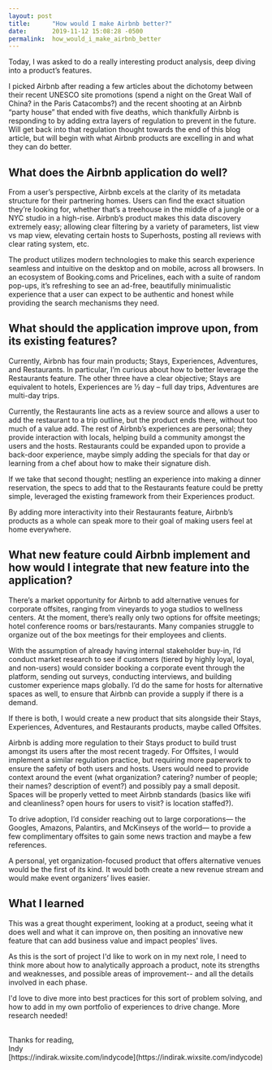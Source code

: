 ```yaml
---
layout: post
title:      "How would I make Airbnb better?"
date:       2019-11-12 15:08:28 -0500
permalink:  how_would_i_make_airbnb_better
---
```



Today, I was asked to do a really interesting product analysis, deep diving into a product’s features. 

I picked Airbnb after reading a few articles about the dichotomy between their recent UNESCO site promotions (spend a night on the Great Wall of China? in the Paris Catacombs?) and the recent shooting at an Airbnb “party house” that ended with five deaths, which thankfully Airbnb is responding to by adding extra layers of regulation to prevent in the future. Will get back into that regulation thought towards the end of this blog article, but will begin with what Airbnb products are excelling in and what they can do better. 


## What does the Airbnb application do well? 

From a user’s perspective, Airbnb excels at the clarity of its metadata structure for their partnering homes. Users can find the exact situation they’re looking for, whether that’s a treehouse in the middle of a jungle or a NYC studio in a high-rise. Airbnb’s product makes this data discovery extremely easy; allowing clear filtering by a variety of parameters, list view vs map view, elevating certain hosts to Superhosts, posting all reviews with clear rating system, etc. 

The product utilizes modern technologies to make this search experience seamless and intuitive on the desktop and on mobile, across all browsers. In an ecosystem of Booking.coms and Pricelines, each with a suite of random pop-ups, it’s refreshing to see an ad-free, beautifully minimualistic experience that a user can expect to be authentic and honest while providing the search mechanisms they need. 


## What should the application improve upon, from its existing features? 

Currently, Airbnb has four main products; Stays, Experiences, Adventures, and Restaurants. In particular, I’m curious about how to better leverage the Restaurants feature. The other three have a clear objective; Stays are equivalent to hotels, Experiences are ½ day – full day trips, Adventures are multi-day trips. 

Currently, the Restaurants line acts as a review source and allows a user to add the restaurant to a trip outline, but the product ends there, without too much of a value add. The rest of Airbnb’s experiences are personal; they provide interaction with locals, helping build a community amongst the users and the hosts. Restaurants could be expanded upon to provide a back-door experience, maybe simply adding the specials for that day or learning from a chef about how to make their signature dish. 

If we take that second thought; nestling an experience into making a dinner reservation, the specs to add that to the Restaurants feature could be pretty simple, leveraged the existing framework from their Experiences product.

By adding more interactivity into their Restaurants feature, Airbnb’s products as a whole can speak more to their goal of making users feel at home everywhere.



## What new feature could Airbnb implement and how would I integrate that new feature into the application? 


There’s a market opportunity for Airbnb to add alternative venues for corporate offsites, ranging from vineyards to yoga studios to wellness centers.  At the moment, there’s really only two options for offsite meetings; hotel conference rooms or bars/restaurants. Many companies struggle to organize out of the box meetings for their employees and clients. 

With the assumption of already having internal stakeholder buy-in, I’d conduct market research to see if customers (tiered by highly loyal, loyal, and non-users) would consider booking a corporate event through the platform, sending out surveys, conducting interviews, and building customer experience maps globally. I’d do the same for hosts for alternative spaces as well, to ensure that Airbnb can provide a supply if there is a demand. 

If there is both, I would create a new product that sits alongside their Stays, Experiences, Adventures, and Restaurants products, maybe called Offsites. 

Airbnb is adding more regulation to their Stays product to build trust amongst its users after the most recent tragedy. For Offsites, I would implement a similar regulation practice, but requiring more paperwork to ensure the safety of both users and hosts. Users would need to provide context around the event (what organization? catering? number of people; their names? description of event?) and possibly pay a small deposit. Spaces will be properly vetted to meet Airbnb standards (basics like wifi and cleanliness? open hours for users to visit? is location staffed?). 

To drive adoption, I’d consider reaching out to large corporations— the Googles, Amazons, Palantirs, and McKinseys of the world— to provide a few complimentary offsites to gain some news traction and maybe a few references. 

A personal, yet organization-focused product that offers alternative venues would be the first of its kind. It would both create a new revenue stream and would make event organizers’ lives easier. 



## What I learned 

This was a great thought experiment, looking at a product, seeing what it does well and what it can improve on, then positing an innovative new feature that can add business value and impact peoples' lives. 

As this is the sort of project I'd like to work on in my next role, I need to think more about how to analytically approach a product, note its strengths and weaknesses, and possible areas of improvement-- and all the details involved in each phase. 

I'd love to dive more into best practices for this sort of problem solving, and how to add in my own portfolio of experiences to drive change. More research needed! 

<br>
Thanks for reading,<br>
Indy <br>
[https://indirak.wixsite.com/indycode](https://indirak.wixsite.com/indycode)<br><br>







